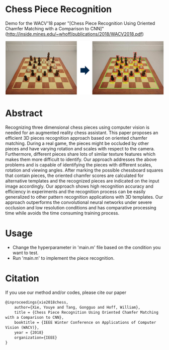 # Chess Piece Recognition
Demo for the WACV'18 paper "[Chess Piece Recognition Using Oriented Chamfer Matching with a Comparison to CNN]"
(http://inside.mines.edu/~whoff/publications/2018/WACV2018.pdf)

   <img src='Fig/motivation.png' width=800>

# Abstract
Recognizing three dimensional chess pieces using computer vision is needed for an augmented reality chess assistant. This paper proposes an efficient 3D pieces recognition approach based on oriented chamfer matching. During a real game, the pieces might be occluded by other pieces and have varying rotation and scales with respect to the camera. Furthermore, different pieces share lots of similar texture features which makes them more difficult to identify. Our approach addresses the above problems and is capable of identifying the pieces with different scales, rotation and viewing angles. After marking the possible chessboard squares that contain pieces, the oriented chamfer scores are calculated for alternative templates and the recognized pieces are indicated on the input image accordingly. Our approach shows high recognition accuracy and efficiency in experiments and the recognition process can be easily generalized to other pattern recognition applications with 3D templates. Our approach outperforms the convolutional neural networks under severe occlusion and low resolution conditions and has comparative processing time while avoids the time consuming training process.

# Usage
- Change the hyperparameter in 'main.m' file based on the condition you want to test.
- Run 'main.m' to implement the piece recognition.

# Citation
If you use our method and/or codes, please cite our paper

```
@inproceedings{xie2018chess,
    author={Xie, Youye and Tang, Gongguo and Hoff, William},
    title = {Chess Piece Recognition Using Oriented Chamfer Matching with a Comparison to CNN},
    booktitle = {IEEE Winter Conference on Applications of Computer Vision (WACV)},
    year = {2018}
    organization={IEEE}
}
```

